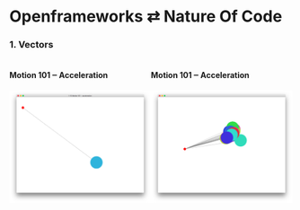 # Openframeworks ⇄ Nature Of Code

### 1. Vectors

<div style="display: grid; grid-template-columns: 1fr 1fr;">
<div style="display: flex; flex-direction: column;">
<h4>Motion 101 ‒ Acceleration</h4>
<img alt="Motion 101 ‒ Acceleration" src="./1-Vectors/1-10-motion101-acceleration/screenshot.png"/>
</div>

<div style="display: flex; flex-direction: column;">
<h4>Motion 101 ‒ Acceleration</h4>
<img alt="Motion 101 ‒ Acceleration Array" src="./1-Vectors/1-10-motion101-acceleration-array/screenshot.png"/>
</div>
</div>
